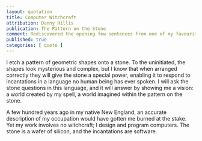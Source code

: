 ```yaml
---
layout: quotation
title: Computer Witchcraft
attribution: Danny Hillis
publication: The Pattern on the Stone
comment: Rediscovered the opening few sentences from one of my favourite books
published: true
categories: [ quote ]
---
```


I etch a pattern of geometric shapes onto a stone. To the uninitiated, the shapes look 
mysterious and complex, but I know that when arranged correctly they will give the stone a 
special power, enabling it to respond to incantations in a language no human being has ever spoken.
I will ask the stone questions in this language, and it will answer by showing me a vision: a world 
created by my spell, a world imagined within the pattern on the stone.

A few hundred years ago in my native New England, an accurate description of my occupation would
have gotten me burned at the stake. Yet my work involves no witchcraft; I design and program computers. 
The stone is a wafer of silicon, and the incantations are software.
